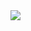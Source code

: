 <image src="https://analyticsindiamag.com/wp-content/uploads/2020/10/7d744a684fe03ebc7e8de545f97739dd.jpg" class="exam">
  
